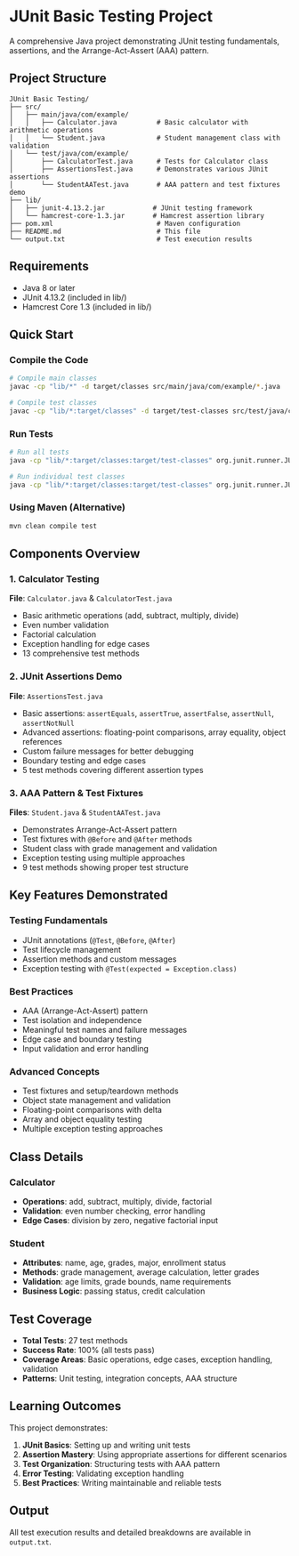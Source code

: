 # JUnit Basic Testing Project

A comprehensive Java project demonstrating JUnit testing fundamentals, assertions, and the Arrange-Act-Assert (AAA) pattern.

## Project Structure

```
JUnit Basic Testing/
├── src/
│   ├── main/java/com/example/
│   │   ├── Calculator.java          # Basic calculator with arithmetic operations
│   │   └── Student.java             # Student management class with validation
│   └── test/java/com/example/
│       ├── CalculatorTest.java      # Tests for Calculator class
│       ├── AssertionsTest.java      # Demonstrates various JUnit assertions
│       └── StudentAATest.java       # AAA pattern and test fixtures demo
├── lib/
│   ├── junit-4.13.2.jar            # JUnit testing framework
│   └── hamcrest-core-1.3.jar       # Hamcrest assertion library
├── pom.xml                          # Maven configuration
├── README.md                        # This file
└── output.txt                       # Test execution results
```

## Requirements

- Java 8 or later
- JUnit 4.13.2 (included in lib/)
- Hamcrest Core 1.3 (included in lib/)

## Quick Start

### Compile the Code
```bash
# Compile main classes
javac -cp "lib/*" -d target/classes src/main/java/com/example/*.java

# Compile test classes
javac -cp "lib/*:target/classes" -d target/test-classes src/test/java/com/example/*.java
```

### Run Tests
```bash
# Run all tests
java -cp "lib/*:target/classes:target/test-classes" org.junit.runner.JUnitCore com.example.CalculatorTest com.example.AssertionsTest com.example.StudentAATest

# Run individual test classes
java -cp "lib/*:target/classes:target/test-classes" org.junit.runner.JUnitCore com.example.CalculatorTest
```

### Using Maven (Alternative)
```bash
mvn clean compile test
```

## Components Overview

### 1. Calculator Testing
**File**: `Calculator.java` & `CalculatorTest.java`
- Basic arithmetic operations (add, subtract, multiply, divide)
- Even number validation
- Factorial calculation
- Exception handling for edge cases
- 13 comprehensive test methods

### 2. JUnit Assertions Demo
**File**: `AssertionsTest.java`
- Basic assertions: `assertEquals`, `assertTrue`, `assertFalse`, `assertNull`, `assertNotNull`
- Advanced assertions: floating-point comparisons, array equality, object references
- Custom failure messages for better debugging
- Boundary testing and edge cases
- 5 test methods covering different assertion types

### 3. AAA Pattern & Test Fixtures
**Files**: `Student.java` & `StudentAATest.java`
- Demonstrates Arrange-Act-Assert pattern
- Test fixtures with `@Before` and `@After` methods
- Student class with grade management and validation
- Exception testing using multiple approaches
- 9 test methods showing proper test structure

## Key Features Demonstrated

### Testing Fundamentals
- JUnit annotations (`@Test`, `@Before`, `@After`)
- Test lifecycle management
- Assertion methods and custom messages
- Exception testing with `@Test(expected = Exception.class)`

### Best Practices
- AAA (Arrange-Act-Assert) pattern
- Test isolation and independence
- Meaningful test names and failure messages
- Edge case and boundary testing
- Input validation and error handling

### Advanced Concepts
- Test fixtures and setup/teardown methods
- Object state management and validation
- Floating-point comparisons with delta
- Array and object equality testing
- Multiple exception testing approaches

## Class Details

### Calculator
- **Operations**: add, subtract, multiply, divide, factorial
- **Validation**: even number checking, error handling
- **Edge Cases**: division by zero, negative factorial input

### Student
- **Attributes**: name, age, grades, major, enrollment status
- **Methods**: grade management, average calculation, letter grades
- **Validation**: age limits, grade bounds, name requirements
- **Business Logic**: passing status, credit calculation

## Test Coverage

- **Total Tests**: 27 test methods
- **Success Rate**: 100% (all tests pass)
- **Coverage Areas**: Basic operations, edge cases, exception handling, validation
- **Patterns**: Unit testing, integration concepts, AAA structure

## Learning Outcomes

This project demonstrates:
1. **JUnit Basics**: Setting up and writing unit tests
2. **Assertion Mastery**: Using appropriate assertions for different scenarios
3. **Test Organization**: Structuring tests with AAA pattern
4. **Error Testing**: Validating exception handling
5. **Best Practices**: Writing maintainable and reliable tests

## Output

All test execution results and detailed breakdowns are available in `output.txt`. 